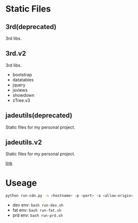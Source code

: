 # Static Files

## 3rd(deprecated)

3rd libs.

## 3rd.v2

3rd libs.

* bootstrap
* datatables
* jquery
* jsviews
* showdown
* zTree.v3


## jadeutils(deprecated)

Static files for my personal project.

## jadeutils.v2

Static files for my personal project.

[link](jadeutils.v2)

# Useage

```bash
python run-cdn.py -n <hostname> -p <port> -a <allow-origin>
```

* dev env: `bash run-dev.sh`
* fat env: `bash run-fat.sh`
* prd env: `bash run-prd.sh`


